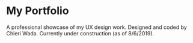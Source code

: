 # My Portfolio
A professional showcase of my UX design work. Designed and coded by Chieri Wada. Currently under construction (as of 8/6/2019).
